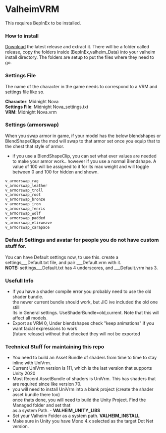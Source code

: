 # ValheimVRM

This requires BepInEx to be installed.

### How to install 
[Download](https://github.com/aMidnightNova/ValheimVRM/releases) the latest release and extract it. There will be a folder called release, copy the folders inside (BepInEx,valheim_Data) into your valheim install directory.
The folders are setup to put the files where they need to go.


### Settings File
The name of the character in the game needs to correspond to a VRM and settings file like so.

**Character**: Midnight Nova \
**Settings File**: Midnight Nova_settings.txt \
**VRM**: Midnight Nova.vrm

### Settings (armorswap)
When you swap armor in game, if your model has the below blendshapes or BlendShapeClips the mod will swap to that armor set
once you equip that to the chest that style of armor.

- if you use a BlendShapeClip, you can set what ever values are needed to make your armor work..
  however if you use a normal Blendshape. A value of 100 will be assigned to it for its max weight
  and will toggle between 0 and 100 for hidden and shown.
 
```txt
v_armorswap_rag
v_armorswap_leather
v_armorswap_troll
v_armorswap_root
v_armorswap_bronze
v_armorswap_iron
v_armorswap_fenris
v_armorswap_wolf
v_armorswap_padded
v_armorswap_etirweave
v_armorswap_carapace
```


### Default Settings and avatar for people you do not have custom stuff for.

You can have Default settings now, to use this. create a settings___Default.txt file, and pair
___Default.vrm with it. \
**NOTE:** settings___Default.txt has 4 underscores, and ___Default.vrm has 3.

### Usefull Info
- If you have a shader compile error you probably need to use the old shader bundle. \
  the newer current bundle should work, but JIC ive included the old one still\
  Its in General settings. UseShaderBundle=old,current. Note that this will affect all models.
- Export as VRM 0, Under blendshapes check "keep animations" if you want facial expressions to work\
  (future release) without that checked they will not be exported

### Technical Stuff for maintaining this repo
- You need to build an Asset Bundle of shaders from time to time to stay inline with UniVrm.
- Current UniVrm version is 111, which is the last version that supports Unity 2020
- Most Recent AssetBundle of shaders is UniVrm. This has shaders that are required since like version 70.
- you will need to install UniVrm into a blank project (create the shader asset bundle there too) \
  once thats done, you will need to build the Unity Project. Find the Managed folder and set that \
  as a system Path. - **VALHEIM_UNITY_LIBS**
- Set your Valheim Folder as a system path. **VALHEIM_INSTALL**
- Make sure in Unity you have Mono 4.x selected as the target Dot Net version.